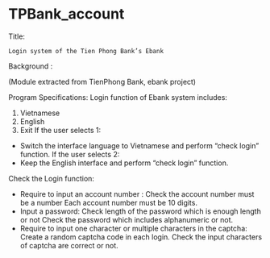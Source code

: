 # TPBank_account
Title:

  	Login system of the Tien Phong Bank’s Ebank
Background :

(Module extracted from TienPhong Bank, ebank project)

Program Specifications:
Login function of Ebank system includes:
1. Vietnamese
2. English
3. Exit
If the user selects 1: 
- Switch the interface language to Vietnamese and perform “check login” function.
If the user selects 2: 
- Keep the English interface and perform “check login” function.

Check the Login function:
* Require to input an account number :
Check the account number must be a number 
Each account number must be 10 digits.
* Input a password: 
Check length of the password which is enough length or not
Check the password which includes alphanumeric or not.
* Require to input one character or multiple characters in the captcha:
Create a random captcha code in each login.
Check the input characters of captcha are correct or not.
